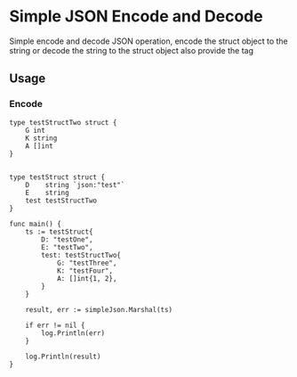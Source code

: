 # Simple JSON Encode and Decode

Simple encode and decode JSON operation, encode the struct object to the string or decode the string to the struct object also provide the tag 


## Usage 
### Encode
```golang
type testStructTwo struct {
	G int
	K string
    A []int
}


type testStruct struct {
	D    string `json:"test"`
	E    string
	test testStructTwo
}

func main() {
    ts := testStruct{
        D: "testOne",
        E: "testTwo", 
        test: testStructTwo{
            G: "testThree",
            K: "testFour",
            A: []int{1, 2},
        }
	}

    result, err := simpleJson.Marshal(ts)

    if err != nil {
        log.Println(err)
    }

    log.Println(result)
}
```